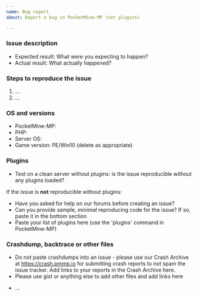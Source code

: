 ```yaml
---
name: Bug report
about: Report a bug in PocketMine-MP (not plugins)

---
```


### Issue description
<!---
THIS ISSUE TRACKER IS FOR BUG REPORTING, NOT FOR HELP & SUPPORT. If you need help, use the links below.
- http://pmmp.readthedocs.io/en/rtfd/ - Documentation
- https://forums.pmmp.io - PMMP Forums

PLEASE DO NOT REPORT ATTACK VECTORS ON THIS ISSUE TRACKER.
Send an email to team@pmmp.io if you have a vulnerability to report.

Any issues requesting updates to new versions of MCPE will be treated as spam.

Missing gameplay features are to be expected.
Please do not create issues for missing/un-implemented gameplay features - they will be closed.
-->

<!--- Write a short description about the issue -->

<!--- If you are reporting a regression or unexpected behaviour, please include the below information: -->
- Expected result: What were you expecting to happen?
- Actual result: What actually happened?

### Steps to reproduce the issue
<!--- help us find the problem by adding steps to reproduce the issue -->
1. ...
2. ...

### OS and versions
<!--- use the 'version' command in PocketMine-MP

NOTE: LATEST is not a valid version. PocketMine-MP version should include Jenkins build number and/or git commit hash.

NO support whatsoever will be provided for third-party modified variants of PocketMine-MP. Issues relating to third-party modifications will be closed as spam.

Note that 32-bit platforms are no longer supported by PocketMine-MP and issues concerning 32-bit platforms will be closed.
-->
* PocketMine-MP: <!-- LATEST IS NOT A VALID VERSION -->
* PHP:
* Server OS:
* Game version: PE/Win10 (delete as appropriate)

### Plugins
- Test on a clean server without plugins: is the issue reproducible without any plugins loaded?

If the issue is **not** reproducible without plugins:
- Have you asked for help on our forums before creating an issue?
- Can you provide sample, *minimal* reproducing code for the issue? If so, paste it in the bottom section
- Paste your list of plugins here (use the 'plugins' command in PocketMine-MP)

### Crashdump, backtrace or other files
- Do not paste crashdumps into an issue - please use our Crash Archive at https://crash.pmmp.io for submitting crash reports to not spam the issue tracker. Add links to your reports in the Crash Archive here.
- Please use gist or anything else to add other files and add links here

* ...
